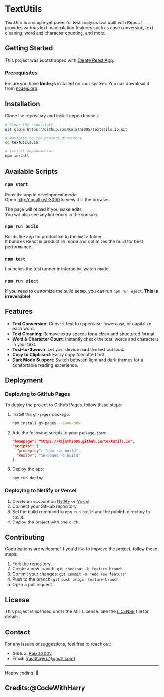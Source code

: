 # TextUtils

TextUtils is a simple yet powerful text analysis tool built with React. It provides various text manipulation features such as case conversion, text cleaning, word and character counting, and more.

## Getting Started

This project was bootstrapped with [Create React App](https://github.com/facebook/create-react-app).

### Prerequisites

Ensure you have **Node.js** installed on your system. You can download it from [nodejs.org](https://nodejs.org/).

## Installation

Clone the repository and install dependencies:

```sh
# Clone the repository
git clone https://github.com/Rajath2005/textutils.io.git

# Navigate to the project directory
cd textutils.io

# Install dependencies
npm install
```

## Available Scripts

### `npm start`

Runs the app in development mode.\
Open [http://localhost:3000](http://localhost:3000) to view it in the browser.

The page will reload if you make edits.\
You will also see any lint errors in the console.

### `npm run build`

Builds the app for production to the `build` folder.\
It bundles React in production mode and optimizes the build for best performance.

### `npm test`

Launches the test runner in interactive watch mode.

### `npm run eject`

If you need to customize the build setup, you can run `npm run eject`. **This is irreversible!**

## Features

- **Text Conversion**: Convert text to uppercase, lowercase, or capitalize each word.
- **Text Cleaning**: Remove extra spaces for a clean and structured format.
- **Word & Character Count**: Instantly check the total words and characters in your text.
- **Text-to-Speech**: Let your device read the text out loud.
- **Copy to Clipboard**: Easily copy formatted text.
- **Dark Mode Support**: Switch between light and dark themes for a comfortable reading experience.

## Deployment

### Deploying to GitHub Pages

To deploy the project to GitHub Pages, follow these steps:

1. Install the `gh-pages` package:

   ```sh
   npm install gh-pages --save-dev
   ```

2. Add the following scripts to your `package.json`:

   ```json
   "homepage": "https://Rajath2005.github.io/textutils.io",
   "scripts": {
     "predeploy": "npm run build",
     "deploy": "gh-pages -d build"
   }
   ```

3. Deploy the app:

   ```sh
   npm run deploy
   ```

### Deploying to Netlify or Vercel

1. Create an account on [Netlify](https://www.netlify.com/) or [Vercel](https://vercel.com/).
2. Connect your GitHub repository.
3. Set the build command to `npm run build` and the publish directory to `build`.
4. Deploy the project with one click.

## Contributing

Contributions are welcome! If you'd like to improve the project, follow these steps:

1. Fork the repository.
2. Create a new branch: `git checkout -b feature-branch`
3. Commit your changes: `git commit -m "Add new feature"`
4. Push to the branch: `git push origin feature-branch`
5. Open a pull request.

## License

This project is licensed under the MIT License. See the [LICENSE](LICENSE) file for details.

## Contact

For any issues or suggestions, feel free to reach out:

- GitHub: [Rajath2005](https://github.com/Rajath2005)
- Email: [[rajathajeru@gmail.com](mailto\:rajathajeru@gmail.com)]&#x20;

---

Happy coding! 🚀
## Credits:@CodeWithHarry

